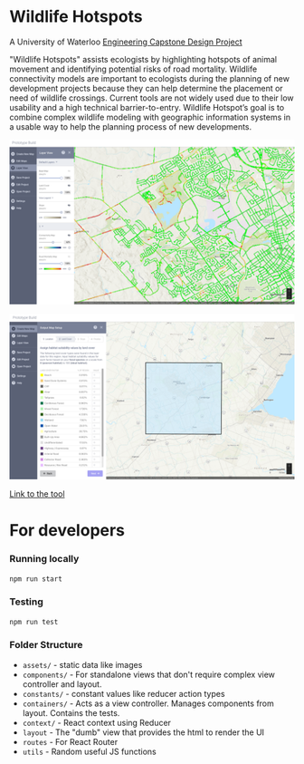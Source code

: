 # Wildlife Hotspots

A University of Waterloo [Engineering Capstone Design Project](https://uwaterloo.ca/capstone-design/)

"Wildlife Hotspots" assists ecologists by highlighting hotspots of animal movement and identifying potential risks of road mortality. Wildlife connectivity models are important to ecologists during the planning of new development projects because they can help determine the placement or need of wildlife crossings. Current tools are not widely used due to their low usability and a high technical barrier-to-entry. Wildlife Hotspot’s goal is to combine complex wildlife modeling with geographic information systems in a usable way to help the planning process of new developments.

![tool1](https://github.com/RobertG-H/uwaterloo-wildlife-modeling/blob/main/screenshots/Wildlife%20Hotspots%20Image%20Submission%20(1).png)

![tool2](https://github.com/RobertG-H/uwaterloo-wildlife-modeling/blob/main/screenshots/Wildlife%20Hotspots%20Image%20Submission%20(4).png)

[Link to the tool](http://uwaterloo-wildlife-modeling.web.app/)

# For developers

### Running locally

`npm run start`

### Testing

`npm run test`

### Folder Structure

- `assets/` - static data like images
- `components/` - For standalone views that don't require complex view controller and layout.
- `constants/` - constant values like reducer action types
- `containers/` - Acts as a view controller. Manages components from layout. Contains the tests.
- `context/` - React context using Reducer
- `layout` - The "dumb" view that provides the html to render the UI
- `routes` - For React Router
- `utils` - Random useful JS functions
